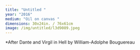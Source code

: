 ```yaml
---
title: "Untitled "
year: "2016"
medium: "Oil on canvas "
dimensions: 30x24in. / 76x61cm
image: /img/untitled/l3d9089.jpeg
---
```

*After Dante and Virgil in Hell by William-Adolphe Bouguereau
